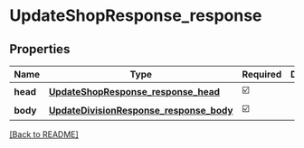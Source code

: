 # UpdateShopResponse_response
## Properties

| Name | Type | Required | Description |
| ------------- | ------------- | ------------- | ------------- |
| **head** | [**UpdateShopResponse_response_head**](UpdateShopResponse_response_head.md) | ☑️ |  |
| **body** | [**UpdateDivisionResponse_response_body**](UpdateDivisionResponse_response_body.md) | ☑️ |  |

[[Back to README]](../../../../README.md)
